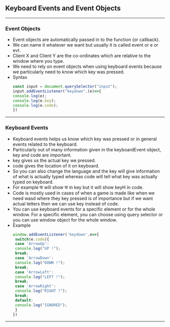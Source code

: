 ## Keyboard Events and Event Objects
---
### Event Objects
- Event objects are automatically passed in to the function (or callback).
- We can name it whatever we want but usually it is called event or e or evt.
- Client X and Client Y are the co-ordinates which are relative to the window where you type.
- We need to rely on event objects when using keyboard events because we particularly need to know which key was pressed.
- Syntax
	```Javascript
	const input = document.querySelector("input");
	input.addEventListener("keydown",(e)=>{
	console.log(e);
	console.log(e.key);
	console.log(e.code);
	})
	```
---
### Keyboard Events
- Keyboard events helps us know which key was pressed or in general events related to the keyboard.
- Particularly out of many information given in the keyboardEvent object, key and code are important.
- key gives us the actual key we pressed.
- code gives the location of it on keyboard.
- So you can also change the language and the key will give information of what is actually typed whereas code will tell what key was actually typed on keyboard.
- For example फ will show फ in key but it will show keyH in code.
- Code is mostly used in cases of when a game is made like when we need wasd where they key pressed is of importance but if we want actual letters then we can use key instead of code.
- You can use keyboard events for a specific element or for the whole window. For a specific element, you can choose using query selector or you can use window object for the whole window.
- Example
	```Javascript
	window.addEventListener('keydown',e=>{
	 switch(e.code){
	 case 'ArrowUp':
	 console.log("UP !");
	 break;
	 case 'ArrowDown':
	 console.log("DOWN !");
	 break;
	 case 'ArrowLeft':
	 console.log("LEFT !");
	 break;
	 case 'ArrowRight':
	 console.log("RIGHT !");
	 break;
	 default:
	 console.log("IGNORED");
	 }
	})
	```
---